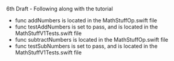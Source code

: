 6th Draft - Following along with the tutorial
* func addNumbers is located in the MathStuffOp.swift file
* func testAddNumbers is set to pass, and is located in the MathStuffV1Tests.swift file
* func subtractNumbers is located in the MathStuffOp.swift file
* func testSubNumbers is set to pass, and is located in the MathStuffV1Tests.swift file
